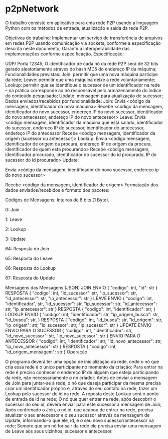 # p2pNetwork
O trabalho consiste em aplicativo para uma rede P2P usando a linguagem Python com os métodos de entrada, atualização e saída da rede P2P.

Objetivos do trabalho:
Implementar um serviço de transferência de arquivos em redes P2P usando comunicação via sockets, conforme a especificação descrita neste documento;
Garantir a interoperabilidade das implementações conforme especificação.
Especificação:

UDP/ Porta 12345;
O identificador de cada nó da rede P2P será de 32 bits gerado aleatoriamente através do hash MD5 do endereço IP da máquina;
Funcionalidades previstas:
Join: permitir que uma nova máquina participe da rede;
Leave: permitir que uma máquina deixe a rede voluntariamente;
Lookup: permitir que se identifique o sucessor de um identificador na rede – na prática corresponde ao nó responsável pelo armazenamento do índice do conteúdo pesquisado;
Update: mensagem para atualização de sucessor;
Dados enviados/recebidos por funcionalidade:
Join:
Envia <código da mensagem, identificador da nova máquina>
Recebe <código da mensagem, identificador do novo sucessor, endereço IP do novo sucessor, identificador do novo antecessor, endereço IP do novo antecessor>
Leave:
Envia <código mensagem, identificador da máquina que está saindo, identificador do sucessor, endereço IP do sucessor, identificador do antecessor, endereço IP do antecessor
Recebe <código mensagem, identificador da origem (sucessor ou antecessor)>
Lookup:
Envia <código mensagem, identificador de origem da procura, endereço IP de origem da procura, identificador de quem esta procurando>
Recebe <código mensagem, identificador procurado, identificador do sucessor do id procurado, IP do sucessor do id procurado>
Update:

Envia <código da mensagem, identificador do novo sucessor, endereço
ip do novo sucessor>

Recebe <código da mensagem, identificador de origem> Formatação dos dados enviados/recebidos e formato dos pacotes:

Códigos de Mensagens: Inteiros de 8 bits (1 Byte).

0: Join

1: Leave

2: Lookup

3: Update

64: Resposta do Join

65: Resposta do Leave

66: Resposta do Lookup

67: Resposta do Update

Mensagens das Mensagens (JSON)
JOIN
ENVIO
{
   "codigo": int,
   "id": str
}
RESPOSTA
{
   "codigo": int,
   "id_sucessor": str,
   "ip_sucessor": str,
   "id_antecessor": str,
   "ip_antecessor": str
} 
LEAVE
ENVIO
{
   "codigo": int,
   "identificador", str,
   "id_sucessor": str,
   "ip_sucessor": str,
   "id_antecessor": str,
   "ip_antecessor": str
} 
RESPOSTA
{
   "codigo": int,
   "identificador": str,
} 
LOOKUP
ENVIO
{
   "codigo": int,
   "identificador": str,
   "ip_origem_busca": str,
   "id_busca": str,
} 
RESPOSTA
{
   "codigo": int,
   "id_busca": str,
   "id_origem": str,
   "ip_origem": str,
   "id_sucessor": str,
   "ip_sucessor": str
} 
UPDATE
ENVIO
ENVIO PARA O SUCESSOR
{
   "codigo": int,
   "identificador": str,
   "id_novo_sucessor": str,
   "ip_novo_sucessor": str
}
ENVIO PARA O ANTECESSOR
{
   "codigo": int,
   "identificador": str,
   "id_novo_antecessor": str,
   "ip_novo_antecessor": str
}
RESPOSTA
{
   "codigo": int,
   "id_origem_mensagem": str
} 
Operação

O programa deverá ter uma opção de inicialização da rede, onde o nó que cria essa rede é o único participante no momento da criação;
Para entrar na rede é preciso conhecer o endereço IP de alguém que esteja participando da rede, não necessariamente o nó criador;
Antes de enviar a mensagem de Join para juntar-se à rede, o nó que deseja participar da mesma precisa criar um identificador próprio e, através do seu contato na rede, fazer um Lookup pelo sucessor de id na rede. A reposta deste Lookup será o ponto de entrada de id na rede;
O nó que quer entrar na rede, após descobrir o sucessor do seu id, deverá enviar para este sucessor a mensagem de Join;
Após confirmado o Join, o nó id, que acabou de entrar na rede, precisa atualizar o seu antecessor e o seu sucessor através da mensagem de Update, informando-o que ele, id, é o seu novo sucessor/antecessor na rede;
Sempre que um nó for sair da rede ele precisa enviar uma mensagem de Leave aos seus vizinhos, sucessor e antecessor.

